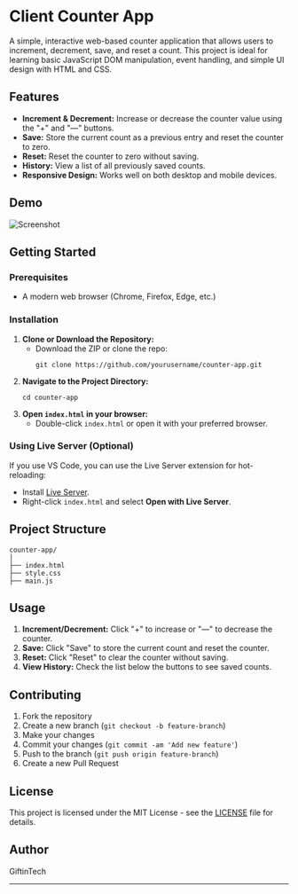 # Client Counter App

A simple, interactive web-based counter application that allows users to increment, decrement, save, and reset a count. This project is ideal for learning basic JavaScript DOM manipulation, event handling, and simple UI design with HTML and CSS.

## Features

- **Increment & Decrement:** Increase or decrease the counter value using the "+" and "—" buttons.
- **Save:** Store the current count as a previous entry and reset the counter to zero.
- **Reset:** Reset the counter to zero without saving.
- **History:** View a list of all previously saved counts.
- **Responsive Design:** Works well on both desktop and mobile devices.

## Demo

![Screenshot](screenshot.png) <!-- Add a screenshot if available -->

## Getting Started

### Prerequisites

- A modern web browser (Chrome, Firefox, Edge, etc.)

### Installation

1. **Clone or Download the Repository:**
   - Download the ZIP or clone the repo:
     ```
     git clone https://github.com/yourusername/counter-app.git
     ```
2. **Navigate to the Project Directory:**
   ```
   cd counter-app
   ```
3. **Open `index.html` in your browser:**
   - Double-click `index.html` or open it with your preferred browser.

### Using Live Server (Optional)

If you use VS Code, you can use the Live Server extension for hot-reloading:

- Install [Live Server](https://marketplace.visualstudio.com/items?itemName=ritwickdey.LiveServer).
- Right-click `index.html` and select **Open with Live Server**.

## Project Structure

```
counter-app/
│
├── index.html
├── style.css
├── main.js
```

## Usage

1. **Increment/Decrement:** Click "+" to increase or "—" to decrease the counter.
2. **Save:** Click "Save" to store the current count and reset the counter.
3. **Reset:** Click "Reset" to clear the counter without saving.
4. **View History:** Check the list below the buttons to see saved counts.

## Contributing

1. Fork the repository
2. Create a new branch (`git checkout -b feature-branch`)
3. Make your changes
4. Commit your changes (`git commit -am 'Add new feature'`)
5. Push to the branch (`git push origin feature-branch`)
6. Create a new Pull Request

## License

This project is licensed under the MIT License - see the [LICENSE](LICENSE) file for details.

## Author

GiftinTech

---
